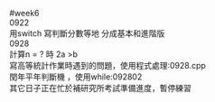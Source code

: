 #week6   
0922   
用switch 寫判斷分數等地 分成基本和進階版   
0928   
計算n = ? 時  2a >b     
寫高等統計作業時遇到的問題，使用程式處理:0928.cpp    
閏年平年判斷機 ，使用while:092802   
其它日子正在忙於補研究所考試準備進度，暫停練習  
